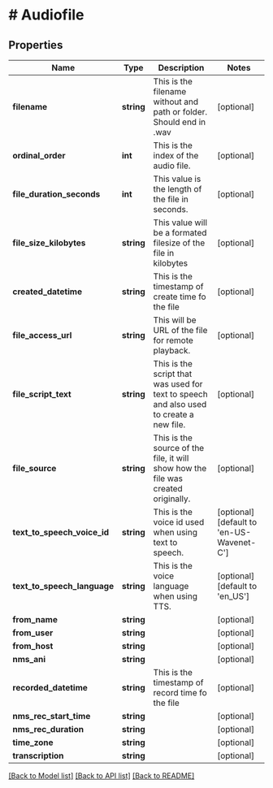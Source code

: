 # # Audiofile

## Properties

Name | Type | Description | Notes
------------ | ------------- | ------------- | -------------
**filename** | **string** | This is the filename without and path or folder. Should end in .wav | [optional]
**ordinal_order** | **int** | This is the index of the audio file. | [optional]
**file_duration_seconds** | **int** | This value is the length of the file in seconds. | [optional]
**file_size_kilobytes** | **string** | This value will be a formated filesize of the file in kilobytes | [optional]
**created_datetime** | **string** | This is the timestamp of create time fo the file | [optional]
**file_access_url** | **string** | This will be URL of the file for remote playback. | [optional]
**file_script_text** | **string** | This is the script that was used for text to speech and also used to create a new file. | [optional]
**file_source** | **string** | This is the source of the file, it will show how the file was created originally. | [optional]
**text_to_speech_voice_id** | **string** | This is the voice id used when using text to speech. | [optional] [default to 'en-US-Wavenet-C']
**text_to_speech_language** | **string** | This is the voice language when using TTS. | [optional] [default to 'en_US']
**from_name** | **string** |  | [optional]
**from_user** | **string** |  | [optional]
**from_host** | **string** |  | [optional]
**nms_ani** | **string** |  | [optional]
**recorded_datetime** | **string** | This is the timestamp of record time fo the file | [optional]
**nms_rec_start_time** | **string** |  | [optional]
**nms_rec_duration** | **string** |  | [optional]
**time_zone** | **string** |  | [optional]
**transcription** | **string** |  | [optional]

[[Back to Model list]](../../README.md#models) [[Back to API list]](../../README.md#endpoints) [[Back to README]](../../README.md)
